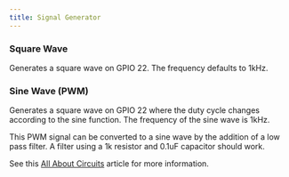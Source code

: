 ```yaml
---
title: Signal Generator
---
```


### Square Wave
Generates a square wave on GPIO 22. The frequency defaults to 1kHz.

### Sine Wave (PWM)
Generates a square wave on GPIO 22 where the duty cycle changes according to the sine function. The frequency
of the sine wave is 1kHz.   

This PWM signal can be converted to a sine wave by the addition of a low pass filter.
A filter using a 1k resistor and 0.1uF capacitor should work.

See this [All About Circuits](https://www.allaboutcircuits.com/technical-articles/low-pass-filter-a-pwm-signal-into-an-analog-voltage/) article for more information.
